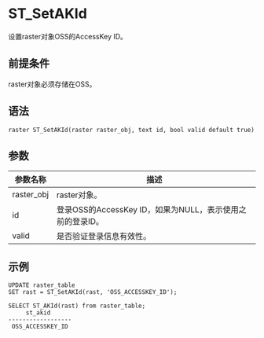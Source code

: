 # ST\_SetAKId

设置raster对象OSS的AccessKey ID。

## 前提条件

raster对象必须存储在OSS。

## 语法

```
raster ST_SetAKId(raster raster_obj, text id, bool valid default true)
```

## 参数

|参数名称|描述|
|----|--|
|raster\_obj|raster对象。|
|id|登录OSS的AccessKey ID，如果为NULL，表示使用之前的登录ID。|
|valid|是否验证登录信息有效性。|

## 示例

```
UPDATE raster_table
SET rast = ST_SetAKId(rast, 'OSS_ACCESSKEY_ID');

SELECT ST_AKId(rast) from raster_table;
     st_akid      
------------------
 OSS_ACCESSKEY_ID
```

